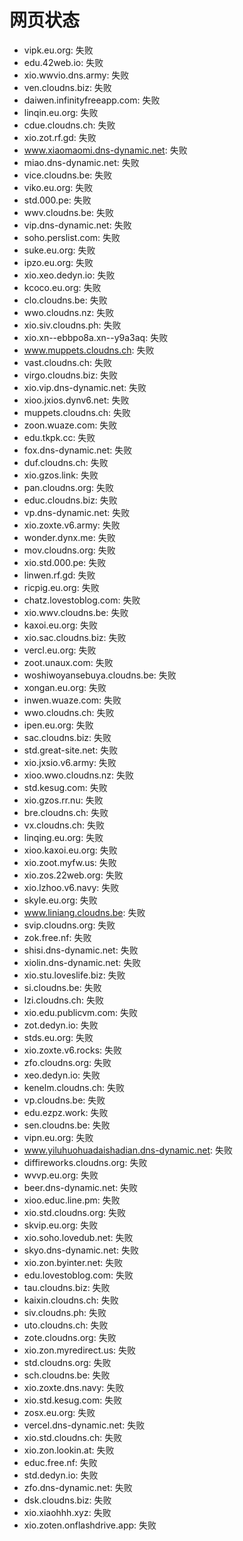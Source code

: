 # 网页状态
- vipk.eu.org: 失败
- edu.42web.io: 失败
- xio.wwvio.dns.army: 失败
- ven.cloudns.biz: 失败
- daiwen.infinityfreeapp.com: 失败
- linqin.eu.org: 失败
- cdue.cloudns.ch: 失败
- xio.zot.rf.gd: 失败
- www.xiaomaomi.dns-dynamic.net: 失败
- miao.dns-dynamic.net: 失败
- vice.cloudns.be: 失败
- viko.eu.org: 失败
- std.000.pe: 失败
- wwv.cloudns.be: 失败
- vip.dns-dynamic.net: 失败
- soho.perslist.com: 失败
- suke.eu.org: 失败
- ipzo.eu.org: 失败
- xio.xeo.dedyn.io: 失败
- kcoco.eu.org: 失败
- clo.cloudns.be: 失败
- wwo.cloudns.nz: 失败
- xio.siv.cloudns.ph: 失败
- xio.xn--ebbpo8a.xn--y9a3aq: 失败
- www.muppets.cloudns.ch: 失败
- vast.cloudns.ch: 失败
- virgo.cloudns.biz: 失败
- xio.vip.dns-dynamic.net: 失败
- xioo.jxios.dynv6.net: 失败
- muppets.cloudns.ch: 失败
- zoon.wuaze.com: 失败
- edu.tkpk.cc: 失败
- fox.dns-dynamic.net: 失败
- duf.cloudns.ch: 失败
- xio.gzos.link: 失败
- pan.cloudns.org: 失败
- educ.cloudns.biz: 失败
- vp.dns-dynamic.net: 失败
- xio.zoxte.v6.army: 失败
- wonder.dynx.me: 失败
- mov.cloudns.org: 失败
- xio.std.000.pe: 失败
- linwen.rf.gd: 失败
- ricpig.eu.org: 失败
- chatz.lovestoblog.com: 失败
- xio.wwv.cloudns.be: 失败
- kaxoi.eu.org: 失败
- xio.sac.cloudns.biz: 失败
- vercl.eu.org: 失败
- zoot.unaux.com: 失败
- woshiwoyansebuya.cloudns.be: 失败
- xongan.eu.org: 失败
- inwen.wuaze.com: 失败
- wwo.cloudns.ch: 失败
- ipen.eu.org: 失败
- sac.cloudns.biz: 失败
- std.great-site.net: 失败
- xio.jxsio.v6.army: 失败
- xioo.wwo.cloudns.nz: 失败
- std.kesug.com: 失败
- xio.gzos.rr.nu: 失败
- bre.cloudns.ch: 失败
- vx.cloudns.ch: 失败
- linqing.eu.org: 失败
- xioo.kaxoi.eu.org: 失败
- xio.zoot.myfw.us: 失败
- xio.zos.22web.org: 失败
- xio.lzhoo.v6.navy: 失败
- skyle.eu.org: 失败
- www.liniang.cloudns.be: 失败
- svip.cloudns.org: 失败
- zok.free.nf: 失败
- shisi.dns-dynamic.net: 失败
- xiolin.dns-dynamic.net: 失败
- xio.stu.loveslife.biz: 失败
- si.cloudns.be: 失败
- lzi.cloudns.ch: 失败
- xio.edu.publicvm.com: 失败
- zot.dedyn.io: 失败
- stds.eu.org: 失败
- xio.zoxte.v6.rocks: 失败
- zfo.cloudns.org: 失败
- xeo.dedyn.io: 失败
- kenelm.cloudns.ch: 失败
- vp.cloudns.be: 失败
- edu.ezpz.work: 失败
- sen.cloudns.be: 失败
- vipn.eu.org: 失败
- www.yiluhuohuadaishadian.dns-dynamic.net: 失败
- diffireworks.cloudns.org: 失败
- wvvp.eu.org: 失败
- beer.dns-dynamic.net: 失败
- xioo.educ.line.pm: 失败
- xio.std.cloudns.org: 失败
- skvip.eu.org: 失败
- xio.soho.lovedub.net: 失败
- skyo.dns-dynamic.net: 失败
- xio.zon.byinter.net: 失败
- edu.lovestoblog.com: 失败
- tau.cloudns.biz: 失败
- kaixin.cloudns.ch: 失败
- siv.cloudns.ph: 失败
- uto.cloudns.ch: 失败
- zote.cloudns.org: 失败
- xio.zon.myredirect.us: 失败
- std.cloudns.org: 失败
- sch.cloudns.be: 失败
- xio.zoxte.dns.navy: 失败
- xio.std.kesug.com: 失败
- zosx.eu.org: 失败
- vercel.dns-dynamic.net: 失败
- xio.std.cloudns.ch: 失败
- xio.zon.lookin.at: 失败
- educ.free.nf: 失败
- std.dedyn.io: 失败
- zfo.dns-dynamic.net: 失败
- dsk.cloudns.biz: 失败
- xio.xiaohhh.xyz: 失败
- xio.zoten.onflashdrive.app: 失败
